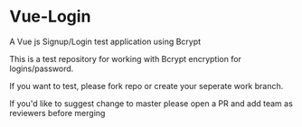 # Vue-Login
A Vue js Signup/Login test application using Bcrypt

This is a test repository for working with Bcrypt encryption for logins/password.

If you want to test, please fork repo or create your seperate work branch.

If you'd like to suggest change to master please open a PR and add team as reviewers before merging

